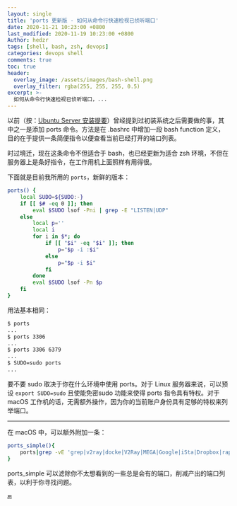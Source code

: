 ```yaml
---
layout: single
title: 'ports 更新版 - 如何从命令行快速检视已侦听端口'
date: 2020-11-21 10:23:00 +0800
last_modified: 2020-11-19 10:23:00 +0800
Author: hedzr
tags: [shell, bash, zsh, devops]
categories: devops shell
comments: true
toc: true
header:
  overlay_image: /assets/images/bash-shell.png
  overlay_filter: rgba(255, 255, 255, 0.5)
excerpt: >-
  如何从命令行快速检视已侦听端口，...
---
```






以前（按：[Ubuntu Server 安装提要](/devops/linux/ubuntu-20.04-setup-essentials/)）曾经提到过初装系统之后需要做的事，其中之一是添加 ports 命令。方法是在 .bashrc 中增加一段 bash function 定义，目的在于提供一条简便指令以便查看当前已经打开的端口列表。

时过境迁，现在这条命令不但适合于 bash，也已经更新为适合 zsh 环境，不但在服务器上是条好指令，在工作用机上面照样有用得很。

下面就是目前我所用的 `ports`，新鲜的版本：

```bash
ports() {
    local SUDO=${SUDO:-}
    if [[ $# -eq 0 ]]; then
        eval $SUDO lsof -Pni | grep -E "LISTEN|UDP"
    else
        local p=''
        local i
        for i in $*; do
            if [[ "$i" -eq "$i" ]]; then
                p="$p -i :$i"
            else
                p="$p -i $i"
            fi
        done
        eval $SUDO lsof -Pn $p
    fi
}
```

用法基本相同：

```bash
$ ports
...
$ ports 3306
...
$ ports 3306 6379
...
$ SUDO=sudo ports
...
```

要不要 sudo 取决于你在什么环境中使用 ports。对于 Linux 服务器来说，可以预设 `export SUDO=sudo` 且使能免密sudo 功能来使得 ports 指令具有特权。对于 macOS 工作机的话，无需额外操作，因为你的当前账户身份具有足够的特权来列举端口。

---

在 macOS 中，可以额外附加一条：

```bash
ports_simple(){
	ports|grep -vE 'grep|v2ray|docke|V2Ray|MEGA|Google|iSta|Dropbox|rapportd|sharingd|PDF|WeChat|clion|WiFi|loginwind|identitys|assistant'
}
```

ports_simple 可以滤除你不太想看到的一些总是会有的端口，削减产出的端口列表，以利于你寻找问题。















🔚